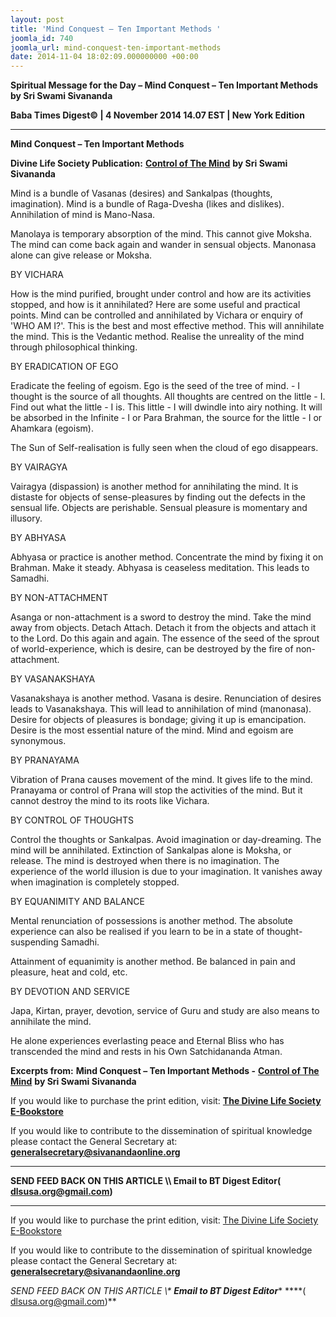 ```yaml
---
layout: post
title: 'Mind Conquest – Ten Important Methods '
joomla_id: 740
joomla_url: mind-conquest-ten-important-methods
date: 2014-11-04 18:02:09.000000000 +00:00
---
```

  

















































**Spiritual Message for the Day – Mind Conquest – Ten Important Methods by Sri Swami Sivananda**

**Baba Times Digest© | 4 November 2014 14.07 EST | New York Edition**

* * *  


**Mind Conquest – Ten Important Methods**

**Divine Life Society Publication:** [**Control of The Mind**](http://www.sivanandaonline.org/public_html/?cmd=displaysection&section_id=913&format=html) **by Sri Swami Sivananda**

Mind is a bundle of Vasanas (desires) and Sankalpas (thoughts, imagination). Mind is a bundle of Raga-Dvesha (likes and dislikes). Annihilation of mind is Mano-Nasa.

Manolaya is temporary absorption of the mind. This cannot give Moksha. The mind can come back again and wander in sensual objects. Manonasa alone can give release or Moksha.

BY VICHARA

How is the mind purified, brought under control and how are its activities stopped, and how is it annihilated? Here are some useful and practical points. Mind can be controlled and annihilated by Vichara or enquiry of 'WHO AM I?'. This is the best and most effective method. This will annihilate the mind. This is the Vedantic method. Realise the unreality of the mind through philosophical thinking.

BY ERADICATION OF EGO

Eradicate the feeling of egoism. Ego is the seed of the tree of mind. - I thought is the source of all thoughts. All thoughts are centred on the little - I. Find out what the little - I is. This little - I will dwindle into airy nothing. It will be absorbed in the Infinite - I or Para Brahman, the source for the little - I or Ahamkara (egoism).

The Sun of Self-realisation is fully seen when the cloud of ego disappears.

BY VAIRAGYA

Vairagya (dispassion) is another method for annihilating the mind. It is distaste for objects of sense-pleasures by finding out the defects in the sensual life. Objects are perishable. Sensual pleasure is momentary and illusory.

BY ABHYASA

Abhyasa or practice is another method. Concentrate the mind by fixing it on Brahman. Make it steady. Abhyasa is ceaseless meditation. This leads to Samadhi.

BY NON-ATTACHMENT

Asanga or non-attachment is a sword to destroy the mind. Take the mind away from objects. Detach Attach. Detach it from the objects and attach it to the Lord. Do this again and again. The essence of the seed of the sprout of world-experience, which is desire, can be destroyed by the fire of non-attachment.

BY VASANAKSHAYA

Vasanakshaya is another method. Vasana is desire. Renunciation of desires leads to Vasanakshaya. This will lead to annihilation of mind (manonasa). Desire for objects of pleasures is bondage; giving it up is emancipation. Desire is the most essential nature of the mind. Mind and egoism are synonymous.

BY PRANAYAMA

Vibration of Prana causes movement of the mind. It gives life to the mind. Pranayama or control of Prana will stop the activities of the mind. But it cannot destroy the mind to its roots like Vichara.

BY CONTROL OF THOUGHTS

Control the thoughts or Sankalpas. Avoid imagination or day-dreaming. The mind will be annihilated. Extinction of Sankalpas alone is Moksha, or release. The mind is destroyed when there is no imagination. The experience of the world illusion is due to your imagination. It vanishes away when imagination is completely stopped.

BY EQUANIMITY AND BALANCE

Mental renunciation of possessions is another method. The absolute experience can also be realised if you learn to be in a state of thought-suspending Samadhi.

Attainment of equanimity is another method. Be balanced in pain and pleasure, heat and cold, etc.

BY DEVOTION AND SERVICE

Japa, Kirtan, prayer, devotion, service of Guru and study are also means to annihilate the mind.

He alone experiences everlasting peace and Eternal Bliss who has transcended the mind and rests in his Own Satchidananda Atman.



**Excerpts from:**  **Mind Conquest – Ten Important Methods -** [**Control of The Mind**](http://www.sivanandaonline.org/public_html/?cmd=displaysection&section_id=913&format=html) **by Sri Swami Sivananda**

If you would like to purchase the print edition, visit: **[The Divine Life Society E-Bookstore](http://www.dlshq.org/download/download.htm)**

If you would like to contribute to the dissemination of spiritual knowledge please contact the General Secretary at: [](mailto:%20%3Cscript%20type=%27text/javascript%27%3E%20%3C%21--%20var%20prefix%20=%20%27ma%27%20+%20%27il%27%20+%20%27to%27;%20var%20path%20=%20%27hr%27%20+%20%27ef%27%20+%20%27=%27;%20var%20addy57016%20=%20%27generalsecretary%27%20+%20%27@%27;%20addy57016%20=%20addy57016%20+%20%27sivanandaonline%27%20+%20%27.%27%20+%20%27org%27;%20document.write%28%27%3Ca%20%27%20+%20path%20+%20%27%5C%27%27%20+%20prefix%20+%20%27:%27%20+%20addy57016%20+%20%27%5C%27%3E%27%29;%20document.write%28addy57016%29;%20document.write%28%27%3C%5C/a%3E%27%29;%20//--%3E%5Cn%20%3C/script%3E%3Cscript%20type=%27text/javascript%27%3E%20%3C%21--%20document.write%28%27%3Cspan%20style=%5C%27display:%20none;%5C%27%3E%27%29;%20//--%3E%20%3C/script%3EThis%20email%20address%20is%20being%20protected%20from%20spambots.%20You%20need%20JavaScript%20enabled%20to%20view%20it.%20%3Cscript%20type=%27text/javascript%27%3E%20%3C%21--%20document.write%28%27%3C/%27%29;%20document.write%28%27span%3E%27%29;%20//--%3E%20%3C/script%3E?subject=Contribution%20to%20Dissemination%20of%20Spiritual%20Knowledge) **generalsecretary@sivanandaonline.org**

****

**SEND FEED BACK ON THIS ARTICLE \\\ Email to BT Digest Editor[](mailto:%20%3Cscript%20type=%27text/javascript%27%3E%20%3C%21--%20var%20prefix%20=%20%27ma%27%20+%20%27il%27%20+%20%27to%27;%20var%20path%20=%20%27hr%27%20+%20%27ef%27%20+%20%27=%27;%20var%20addy72654%20=%20%27dlsusa.org%27%20+%20%27@%27;%20addy72654%20=%20addy72654%20+%20%27gmail%27%20+%20%27.%27%20+%20%27com%27;%20document.write%28%27%3Ca%20%27%20+%20path%20+%20%27%5C%27%27%20+%20prefix%20+%20%27:%27%20+%20addy72654%20+%20%27%5C%27%3E%27%29;%20document.write%28addy72654%29;%20document.write%28%27%3C%5C/a%3E%27%29;%20//--%3E%5Cn%20%3C/script%3E%3Cscript%20type=%27text/javascript%27%3E%20%3C%21--%20document.write%28%27%3Cspan%20style=%5C%27display:%20none;%5C%27%3E%27%29;%20//--%3E%20%3C/script%3EThis%20email%20address%20is%20being%20protected%20from%20spambots.%20You%20need%20JavaScript%20enabled%20to%20view%20it.%20%3Cscript%20type=%27text/javascript%27%3E%20%3C%21--%20document.write%28%27%3C/%27%29;%20document.write%28%27span%3E%27%29;%20//--%3E%20%3C/script%3E?subject=DLS%20Posts)( [dlsusa.org@gmail.com](mailto:dlsusa.org@gmail.com))**



* * *



  

If you would like to purchase the print edition, visit: [The Divine Life Society E-Bookstore](http://www.dlshq.org/download/download.htm)

If you would like to contribute to the dissemination of spiritual knowledge please contact the General Secretary at: **[generalsecretary@sivanandaonline.org](mailto:generalsecretary@sivanandaonline.org)**

**SEND FEED BACK ON THIS ARTICLE \\\**  **Email to BT Digest Editor**** [](mailto:%20%3Cscript%20type=%27text/javascript%27%3E%20%3C%21--%20var%20prefix%20=%20%27ma%27%20+%20%27il%27%20+%20%27to%27;%20var%20path%20=%20%27hr%27%20+%20%27ef%27%20+%20%27=%27;%20var%20addy72654%20=%20%27dlsusa.org%27%20+%20%27@%27;%20addy72654%20=%20addy72654%20+%20%27gmail%27%20+%20%27.%27%20+%20%27com%27;%20document.write%28%27%3Ca%20%27%20+%20path%20+%20%27%5C%27%27%20+%20prefix%20+%20%27:%27%20+%20addy72654%20+%20%27%5C%27%3E%27%29;%20document.write%28addy72654%29;%20document.write%28%27%3C%5C/a%3E%27%29;%20//--%3E%5Cn%20%3C/script%3E%3Cscript%20type=%27text/javascript%27%3E%20%3C%21--%20document.write%28%27%3Cspan%20style=%5C%27display:%20none;%5C%27%3E%27%29;%20//--%3E%20%3C/script%3EThis%20email%20address%20is%20being%20protected%20from%20spambots.%20You%20need%20JavaScript%20enabled%20to%20view%20it.%20%3Cscript%20type=%27text/javascript%27%3E%20%3C%21--%20document.write%28%27%3C/%27%29;%20document.write%28%27span%3E%27%29;%20//--%3E%20%3C/script%3E?subject=DLS%20Posts)****( [dlsusa.org@gmail.com](mailto:dlsusa.org@gmail.com))**  
